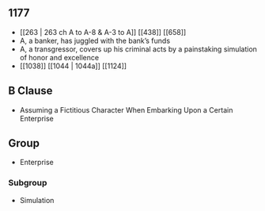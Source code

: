 ## 1177
- [[263 | 263 ch A to A-8 &amp; A-3 to A]] [[438]] [[658]] 
- A, a banker, has juggled with the bank’s funds
- A, a transgressor, covers up his criminal acts by a painstaking simulation of honor and excellence
- [[1038]] [[1044 | 1044a]] [[1124]] 

## B Clause
- Assuming a Fictitious Character When Embarking  Upon a Certain Enterprise

## Group
- Enterprise

### Subgroup
- Simulation

